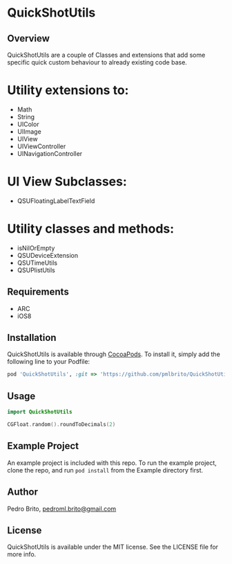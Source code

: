 # QuickShotUtils

<!--[![CI Status](http://img.shields.io/travis/Pedro Brito/QuickShotUtils.svg?style=flat)](https://travis-ci.org/Pedro Brito/QuickShotUtils)-->
<!--[![Version](https://img.shields.io/cocoapods/v/QuickShotUtils.svg?style=flat)](http://cocoapods.org/pods/QuickShotUtils)-->
<!--[![License](https://img.shields.io/cocoapods/l/QuickShotUtils.svg?style=flat)](http://cocoapods.org/pods/QuickShotUtils)-->
<!--[![Platform](https://img.shields.io/cocoapods/p/QuickShotUtils.svg?style=flat)](http://cocoapods.org/pods/QuickShotUtils)-->

 ## Overview
 
 QuickShotUtils are a couple of Classes and extensions that add some specific quick custom behaviour to already existing code base.
 
 
 # Utility extensions to:
 * Math
 * String
 * UIColor
 * UIImage
 * UIView
 * UIViewController
 * UINavigationController
 
 # UI View Subclasses:
 * QSUFloatingLabelTextField
 
 # Utility classes and methods:
 * isNilOrEmpty
 * QSUDeviceExtension
 * QSUTimeUtils
 * QSUPlistUtils
 
 ## Requirements
 * ARC
 * iOS8
 
 ## Installation
 
 QuickShotUtils is available through [CocoaPods](http://cocoapods.org). To install
 it, simply add the following line to your Podfile:
 
 ```ruby
 pod 'QuickShotUtils', :git => 'https://github.com/pmlbrito/QuickShotUtils.git'
 ```
 
 ## Usage
 
 ```Swift
 import QuickShotUtils
 
 CGFloat.random().roundToDecimals(2)
 ```
 
 ## Example Project
 
 An example project is included with this repo.  To run the example project, clone the repo, and run `pod install` from the Example directory first.
 
 ## Author
 
 Pedro Brito, pedroml.brito@gmail.com
 
 ## License
 
 QuickShotUtils is available under the MIT license. See the LICENSE file for more info.
